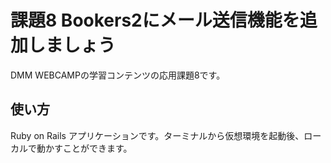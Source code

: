 # 課題8 Bookers2にメール送信機能を追加しましょう

DMM WEBCAMPの学習コンテンツの応用課題8です。

## 使い方

Ruby on Rails アプリケーションです。ターミナルから仮想環境を起動後、ローカルで動かすことができます。

